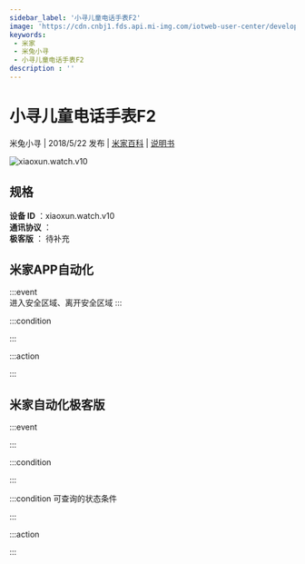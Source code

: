 ```yaml
---
sidebar_label: '小寻儿童电话手表F2'
image: 'https://cdn.cnbj1.fds.api.mi-img.com/iotweb-user-center/developer_1678870889744gq6NsXZA.png?GalaxyAccessKeyId=AKVGLQWBOVIRQ3XLEW&Expires=9223372036854775807&Signature=KSQSquE7+GsmvlgU3Lb9uSTkSHQ='
keywords: 
 - 米家
 - 米兔小寻
 - 小寻儿童电话手表F2
description : ''
---
```

# 小寻儿童电话手表F2

米兔小寻 | 2018/5/22 发布 | [米家百科](https://home.mi.com/webapp/content/baike/product/index.html?model=xiaoxun.watch.v10) | [说明书](https://home.mi.com/views/introduction.html?model=xiaoxun.watch.v10&region=cn)

![xiaoxun.watch.v10](https://cdn.cnbj1.fds.api.mi-img.com/iotweb-user-center/developer_1678870889744gq6NsXZA.png?GalaxyAccessKeyId=AKVGLQWBOVIRQ3XLEW&Expires=9223372036854775807&Signature=KSQSquE7+GsmvlgU3Lb9uSTkSHQ=)

## 规格  
> 
**设备 ID** ：xiaoxun.watch.v10  
**通讯协议** ：  
**极客版**  ： 待补充 


## 米家APP自动化  

:::event  
进入安全区域、离开安全区域
:::

:::condition  

:::

:::action   

:::

## 米家自动化极客版  

:::event  

:::

:::condition  

:::

:::condition 可查询的状态条件  

:::

:::action  

:::

        
